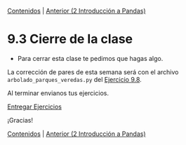 [Contenidos](../Contenidos.md) \| [Anterior (2 Introducción a Pandas)](02_Pandas.md)

# 9.3 Cierre de la clase


* Para cerrar esta clase te pedimos que hagas algo.

La corrección de pares de esta semana será con el archivo `arbolado_parques_veredas.py` del [Ejercicio 9.8](../09_Pandas_y_matplotlib/02_Pandas.md#ejercicio-98-comparando-especies-en-parques-y-en-veredas).

Al terminar envianos tus ejercicios.

[Entregar Ejercicios](http://programacionpython.ecyt.unsam.edu.ar/unit/submission/8)

¡Gracias! 




[Contenidos](../Contenidos.md) \| [Anterior (2 Introducción a Pandas)](02_Pandas.md)

